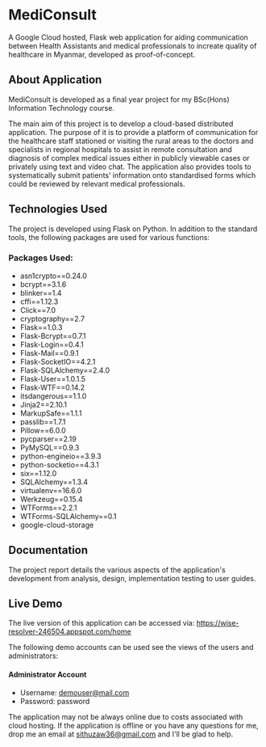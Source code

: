 # MediConsult
A Google Cloud hosted, Flask web application for aiding communication between Health Assistants and medical professionals to increate quality of healthcare in Myanmar, developed as proof-of-concept.

## About Application

MediConsult is developed as a final year project for my BSc(Hons) Information Technology course.

The main aim of this project is to develop a cloud-based distributed application. The purpose of it is to provide a platform of communication for the healthcare staff stationed or visiting the rural areas to the doctors and specialists in regional hospitals to assist in remote consultation and diagnosis of complex medical issues either in publicly viewable cases or privately using text and video chat. The application also provides tools to systematically submit patients’ information onto standardised forms which could be reviewed by relevant medical professionals.

## Technologies Used

The project is developed using Flask on Python.
In addition to the standard tools, the following packages are used for various functions:

### Packages Used: 

* asn1crypto==0.24.0
* bcrypt==3.1.6
* blinker==1.4
* cffi==1.12.3
* Click==7.0
* cryptography==2.7
* Flask==1.0.3
* Flask-Bcrypt==0.7.1
* Flask-Login==0.4.1
* Flask-Mail==0.9.1
* Flask-SocketIO==4.2.1
* Flask-SQLAlchemy==2.4.0
* Flask-User==1.0.1.5
* Flask-WTF==0.14.2
* itsdangerous==1.1.0
* Jinja2==2.10.1
* MarkupSafe==1.1.1
* passlib==1.7.1
* Pillow==6.0.0
* pycparser==2.19
* PyMySQL==0.9.3
* python-engineio==3.9.3
* python-socketio==4.3.1
* six==1.12.0
* SQLAlchemy==1.3.4
* virtualenv==16.6.0
* Werkzeug==0.15.4
* WTForms==2.2.1
* WTForms-SQLAlchemy==0.1
* google-cloud-storage

## Documentation

The project report details the various aspects of the application's development from analysis, design, implementation testing to user guides.

## Live Demo
The live version of this application can be accessed via: https://wise-resolver-246504.appspot.com/home

The following demo accounts can be used see the views of the users and administrators:

#### Administrator Account
* Username: demouser@mail.com 
* Password: password

The application may not be always online due to costs associated with cloud hosting. If the application is offline or you have any questions for me, drop me an email at sithuzaw36@gmail.com and I'll be glad to help. 




